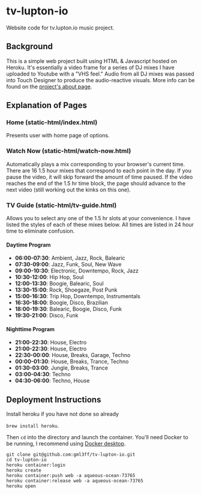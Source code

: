 # tv-lupton-io

Website code for tv.lupton.io music project. 

## Background

This is a simple web project built using HTML & Javascript hosted on Heroku. It's essentially a video frame for a series of DJ mixes I have uploaded to Youtube with a "VHS feel." Audio from all DJ mixes was passed into Touch Designer to produce the audio-reactive visuals. More info can be found on the [project's about page](https://tv.lupton/about).


## Explanation of Pages

### Home (static-html/index.html)

Presents user with home page of options. 


### Watch Now (static-html/watch-now.html)

Automatically plays a mix corresponding to your browser's current time. There are 16 1.5 hour mixes that correspond to each point in the day. If you pause the video, it will skip forward the amount of time paused. If the video reaches the end of the 1.5 hr time block, the page should advance to the next video (still working out the kinks on this one). 

### TV Guide (static-html/tv-guide.html)

Allows you to select any one of the 1.5 hr slots at your convenience. I have listed the styles of each of these mixes below. All times are listed in 24 hour time to eliminate confusion. 

#### Daytime Program
- **06:00-07:30**: Ambient, Jazz, Rock, Balearic
- **07:30-09:00**: Jazz, Funk, Soul, New Wave
- **09:00-10:30**: Electronic, Downtempo, Rock, Jazz
- **10:30-12:00**: Hip Hop, Soul
- **12:00-13:30**: Boogie, Balearic, Soul
- **13:30-15:00**: Rock, Shoegaze, Post Punk
- **15:00-16:30**: Trip Hop, Downtempo, Instrumentals
- **16:30-18:00**: Boogie, Disco, Brazilian
- **18:00-19:30**: Balearic, Boogie, Disco, Funk
- **19:30-21:00**: Disco, Funk

#### Nighttime Program
- **21:00-22:30**: House, Electro
- **21:00-22:30**: House, Electro
- **22:30-00:00**: House, Breaks, Garage, Techno
- **00:00-01:30**: House, Breaks, Trance, Techno
- **01:30-03:00**: Jungle, Breaks, Trance
- **03:00-04:30**: Techno
- **04:30-06:00**: Techno, House

## Deployment Instructions
Install heroku if you have not done so already

`brew install heroku`.

Then `cd` into the directory and launch the container. You'll need Docker to be running, I recommend using [Docker desktop](https://www.docker.com/products/docker-desktop/).

```
git clone git@github.com:gml3ff/tv-lupton-io.git
cd tv-lupton-io
heroku container:login
heroku create
heroku container:push web -a aqueous-ocean-73765 
heroku container:release web -a aqueous-ocean-73765
heroku open
```
